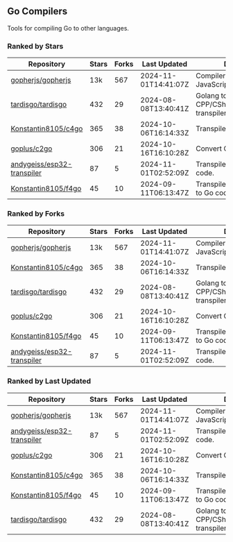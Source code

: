 ## Go Compilers

Tools for compiling Go to other languages.

### Ranked by Stars

| Repository | Stars | Forks | Last Updated | Description | 
|------------|-------|-------|--------------|-------------|
| [gopherjs/gopherjs](https://github.com/gopherjs/gopherjs) | 13k | 567 | 2024-11-01T14:41:07Z |  Compiler from Go to JavaScript. |
| [tardisgo/tardisgo](https://github.com/tardisgo/tardisgo) | 432 | 29 | 2024-08-08T13:40:41Z |  Golang to Haxe to CPP/CSharp/Java/JavaScript transpiler. |
| [Konstantin8105/c4go](https://github.com/Konstantin8105/c4go) | 365 | 38 | 2024-10-06T16:14:33Z |  Transpile C code to Go code. |
| [goplus/c2go](https://github.com/goplus/c2go) | 306 | 21 | 2024-10-16T16:10:28Z |  Convert C code to Go code. |
| [andygeiss/esp32-transpiler](https://github.com/andygeiss/esp32-transpiler) | 87 | 5 | 2024-11-01T02:52:09Z |  Transpile Go into Arduino code. |
| [Konstantin8105/f4go](https://github.com/Konstantin8105/f4go) | 45 | 10 | 2024-09-11T06:13:47Z |  Transpile FORTRAN 77 code to Go code. |

### Ranked by Forks

| Repository | Stars | Forks | Last Updated | Description | 
|------------|-------|-------|--------------|-------------|
| [gopherjs/gopherjs](https://github.com/gopherjs/gopherjs) | 13k | 567 | 2024-11-01T14:41:07Z |  Compiler from Go to JavaScript. |
| [Konstantin8105/c4go](https://github.com/Konstantin8105/c4go) | 365 | 38 | 2024-10-06T16:14:33Z |  Transpile C code to Go code. |
| [tardisgo/tardisgo](https://github.com/tardisgo/tardisgo) | 432 | 29 | 2024-08-08T13:40:41Z |  Golang to Haxe to CPP/CSharp/Java/JavaScript transpiler. |
| [goplus/c2go](https://github.com/goplus/c2go) | 306 | 21 | 2024-10-16T16:10:28Z |  Convert C code to Go code. |
| [Konstantin8105/f4go](https://github.com/Konstantin8105/f4go) | 45 | 10 | 2024-09-11T06:13:47Z |  Transpile FORTRAN 77 code to Go code. |
| [andygeiss/esp32-transpiler](https://github.com/andygeiss/esp32-transpiler) | 87 | 5 | 2024-11-01T02:52:09Z |  Transpile Go into Arduino code. |

### Ranked by Last Updated

| Repository | Stars | Forks | Last Updated | Description | 
|------------|-------|-------|--------------|-------------|
| [gopherjs/gopherjs](https://github.com/gopherjs/gopherjs) | 13k | 567 | 2024-11-01T14:41:07Z |  Compiler from Go to JavaScript. |
| [andygeiss/esp32-transpiler](https://github.com/andygeiss/esp32-transpiler) | 87 | 5 | 2024-11-01T02:52:09Z |  Transpile Go into Arduino code. |
| [goplus/c2go](https://github.com/goplus/c2go) | 306 | 21 | 2024-10-16T16:10:28Z |  Convert C code to Go code. |
| [Konstantin8105/c4go](https://github.com/Konstantin8105/c4go) | 365 | 38 | 2024-10-06T16:14:33Z |  Transpile C code to Go code. |
| [Konstantin8105/f4go](https://github.com/Konstantin8105/f4go) | 45 | 10 | 2024-09-11T06:13:47Z |  Transpile FORTRAN 77 code to Go code. |
| [tardisgo/tardisgo](https://github.com/tardisgo/tardisgo) | 432 | 29 | 2024-08-08T13:40:41Z |  Golang to Haxe to CPP/CSharp/Java/JavaScript transpiler. |

